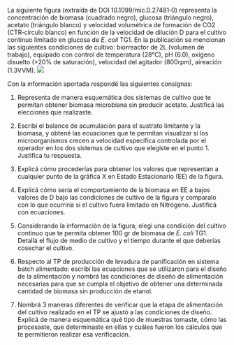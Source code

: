 La siguiente figura (extraída de DOI 10.1099/mic.0.27481‐0) representa la concentración de biomasa (cuadrado negro), glucosa (triángulo negro), acetato (triángulo blanco) y velocidad volumétrica de formación de CO2 (CTR‐círculo blanco) en función de la velocidad de dilución D para el cultivo continuo limitado en glucosa de _E. coli_ TG1. En la publicación se mencionan las siguientes condiciones de cultivo: biorreactor de 2L (volumen de trabajo), equipado con control de temperatura (28°C), pH (6.0), oxígeno disuelto (>20% de saturación), velocidad del agitador (800rpm), aireación (1.3VVM).
![](https://i.imgur.com/RERlydT.png)

Con la información aportada respondé las siguientes consignas:

1. Representa de manera esquemática dos sistemas de cultivo que te permitan obtener biomasa microbiana sin producir acetato. Justificá las elecciones que realizaste.

2. Escribí el balance de acumulación para el sustrato limitante y la biomasa, y obtené las ecuaciones que te permitan visualizar si los microorganismos crecen a velocidad específica controlada por el operador en los dos sistemas de cultivo que elegiste en el punto 1. Justifica tu respuesta.

3. Explicá cómo procederías para obtener los valores que representan a cualquier punto de la gráfica X en Estado Estacionario (EE) de la figura.

4. Explicá cómo sería el comportamiento de la biomasa en EE a bajos valores de D bajo las condiciones de cultivo de la figura y comparalo con lo que ocurriría si el cultivo fuera limitado en Nitrógeno. Justificá con ecuaciones.

5. Considerando la información de la figura, elegí una condición del cultivo continuo que te permita obtener 100 gr de biomasa de _E. coli_ TG1. Detallá el flujo de medio de cultivo y el tiempo durante el que deberías cosechar el cultivo.

6. Respecto al TP de producción de levadura de panificación en sistema batch alimentado: escribí las ecuaciones que se utilizaron para el diseño de la alimentación y nombrá las condiciones de diseño de alimentación necesarias para que se cumpla el objetivo de obtener una determinada cantidad de biomasa sin producción de etanol.

7. Nombrá 3 maneras diferentes de verificar que la etapa de alimentación del cultivo realizado en el TP se ajustó a las condiciones de diseño. Explicá de manera esquemática qué tipo de muestras tomaste, cómo las procesaste, que determinaste en ellas y cuáles fueron los cálculos que te permitieron realizar esa verificación.